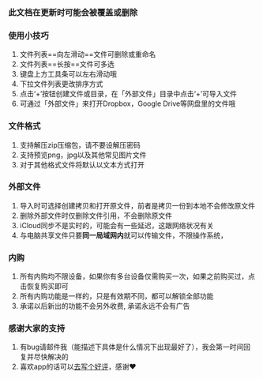 ### 此文档在更新时可能会被覆盖或删除

### 使用小技巧

1. 文件列表==向左滑动==文件可删除或重命名
2. 文件列表==长按==文件可多选
3. 键盘上方工具条可以左右滑动哦
4. 下拉文件列表更改排序方式
5. 点击‘+’按钮创建文件或目录，在「外部文件」目录中点击‘+’可导入文件
6. 可通过「外部文件」来打开Dropbox，Google Drive等网盘里的文件哦

### 文件格式

1. 支持解压zip压缩包，请不要设解压密码
2. 支持预览png，jpg以及其他常见图片文件
3. 对于其他格式文件将默认以文本方式打开

### 外部文件

1. 导入时可选择创建拷贝和打开原文件，前者是拷贝一份到本地不会修改原文件
2. 删除外部文件时仅删除文件引用，不会删除原文件
3. iCloud同步不是实时的，可能会有一些延迟，这跟网络状况有关
4. 与电脑共享文件只要**同一局域网内**就可以传输文件，不限操作系统，

### 内购

1. 所有内购均不限设备，如果你有多台设备仅需购买一次，如果之前购买过，点击恢复购买即可
2. 所有内购功能是一样的，只是有效期不同，都可以解锁全部功能
3. 承诺以后新出的功能不会另外收费,  承诺永远不会有广告

### 感谢大家的支持

1. 有bug请邮件我（能描述下具体是什么情况下出现最好了），我会第一时间回复并尽快解决的
2. 喜欢app的话可以[去写个好评](http://itunes.apple.com/WebObjects/MZStore.woa/wa/viewContentsUserReviews?id=1472328263&pageNumber=0&sortOrdering=2&type=Purple+Software&mt=8)，感谢❤️
